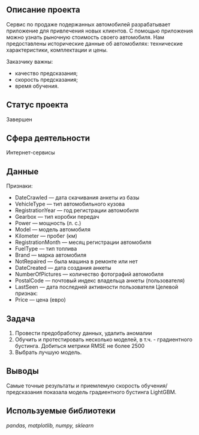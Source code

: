 ## Описание проекта
Сервис по продаже подержанных автомобилей разрабатывает приложение для привлечения новых клиентов. С помощью приложения можно узнать рыночную стоимость своего автомобиля. Нам предоставлены исторические данные об автомобилях: технические характеристики, комплектации и цены.

Заказчику важны:

* качество предсказания;
* скорость предсказания;
* время обучения.

## Статус проекта
Завершен

## Сфера деятельности
Интернет-сервисы

## Данные
Признаки:
* DateCrawled — дата скачивания анкеты из базы
* VehicleType — тип автомобильного кузова
* RegistrationYear — год регистрации автомобиля
* Gearbox — тип коробки передач
* Power — мощность (л. с.)
* Model — модель автомобиля
* Kilometer — пробег (км)
* RegistrationMonth — месяц регистрации автомобиля
* FuelType — тип топлива
* Brand — марка автомобиля
* NotRepaired — была машина в ремонте или нет
* DateCreated — дата создания анкеты
* NumberOfPictures — количество фотографий автомобиля
* PostalCode — почтовый индекс владельца анкеты (пользователя)
* LastSeen — дата последней активности пользователя
Целевой признак:
* Price — цена (евро)
## Задача
1. Провести предобработку данных, удалить аномалии
2. Обучить и протестировать несколько моделей, в т.ч. - градиентного бустинга. Добиться метрики RMSE не более 2500
3. Выбрать лучшую модель.

## Выводы
Самые точные результаты и приемлемую скорость обучения/предсказания показала модель градиентного бустинга LightGBM. 

## Используемые библиотеки
*pandas, matplotlib, numpy, sklearn*
